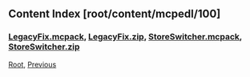 
## Content Index [root/content/mcpedl/100]
### [LegacyFix.mcpack](./LegacyFix.mcpack), [LegacyFix.zip](./LegacyFix.zip), [StoreSwitcher.mcpack](./StoreSwitcher.mcpack), [StoreSwitcher.zip](./StoreSwitcher.zip)
[Root](/), [Previous](./../)
